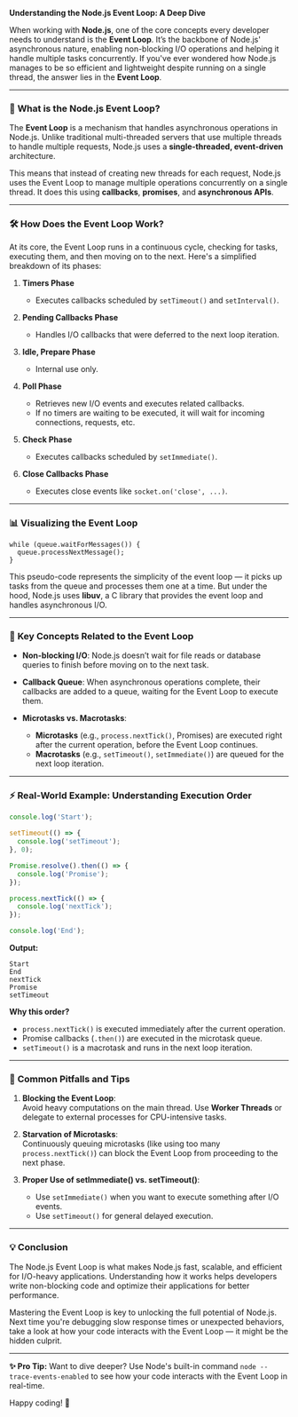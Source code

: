 **Understanding the Node.js Event Loop: A Deep Dive**

When working with **Node.js**, one of the core concepts every developer needs to understand is the **Event Loop**. It’s the backbone of Node.js' asynchronous nature, enabling non-blocking I/O operations and helping it handle multiple tasks concurrently. If you've ever wondered how Node.js manages to be so efficient and lightweight despite running on a single thread, the answer lies in the **Event Loop**.

---

### 🚀 **What is the Node.js Event Loop?**

The **Event Loop** is a mechanism that handles asynchronous operations in Node.js. Unlike traditional multi-threaded servers that use multiple threads to handle multiple requests, Node.js uses a **single-threaded, event-driven** architecture. 

This means that instead of creating new threads for each request, Node.js uses the Event Loop to manage multiple operations concurrently on a single thread. It does this using **callbacks**, **promises**, and **asynchronous APIs**.

---

### 🛠️ **How Does the Event Loop Work?**

At its core, the Event Loop runs in a continuous cycle, checking for tasks, executing them, and then moving on to the next. Here's a simplified breakdown of its phases:

1. **Timers Phase**  
   - Executes callbacks scheduled by `setTimeout()` and `setInterval()`.

2. **Pending Callbacks Phase**  
   - Handles I/O callbacks that were deferred to the next loop iteration.

3. **Idle, Prepare Phase**  
   - Internal use only.

4. **Poll Phase**  
   - Retrieves new I/O events and executes related callbacks.
   - If no timers are waiting to be executed, it will wait for incoming connections, requests, etc.

5. **Check Phase**  
   - Executes callbacks scheduled by `setImmediate()`.

6. **Close Callbacks Phase**  
   - Executes close events like `socket.on('close', ...)`.

---

### 📊 **Visualizing the Event Loop**

```
while (queue.waitForMessages()) {
  queue.processNextMessage();
}
```

This pseudo-code represents the simplicity of the event loop — it picks up tasks from the queue and processes them one at a time. But under the hood, Node.js uses **libuv**, a C library that provides the event loop and handles asynchronous I/O.

---

### 🔄 **Key Concepts Related to the Event Loop**

- **Non-blocking I/O**: Node.js doesn’t wait for file reads or database queries to finish before moving on to the next task.
  
- **Callback Queue**: When asynchronous operations complete, their callbacks are added to a queue, waiting for the Event Loop to execute them.

- **Microtasks vs. Macrotasks**:  
  - **Microtasks** (e.g., `process.nextTick()`, Promises) are executed right after the current operation, before the Event Loop continues.  
  - **Macrotasks** (e.g., `setTimeout()`, `setImmediate()`) are queued for the next loop iteration.

---

### ⚡ **Real-World Example: Understanding Execution Order**

```javascript
console.log('Start');

setTimeout(() => {
  console.log('setTimeout');
}, 0);

Promise.resolve().then(() => {
  console.log('Promise');
});

process.nextTick(() => {
  console.log('nextTick');
});

console.log('End');
```

**Output:**

```
Start
End
nextTick
Promise
setTimeout
```

**Why this order?**  
- `process.nextTick()` is executed immediately after the current operation.  
- Promise callbacks (`.then()`) are executed in the microtask queue.  
- `setTimeout()` is a macrotask and runs in the next loop iteration.

---

### 🧠 **Common Pitfalls and Tips**

1. **Blocking the Event Loop**:  
   Avoid heavy computations on the main thread. Use **Worker Threads** or delegate to external processes for CPU-intensive tasks.

2. **Starvation of Microtasks**:  
   Continuously queuing microtasks (like using too many `process.nextTick()`) can block the Event Loop from proceeding to the next phase.

3. **Proper Use of setImmediate() vs. setTimeout()**:  
   - Use `setImmediate()` when you want to execute something after I/O events.  
   - Use `setTimeout()` for general delayed execution.

---

### 💡 **Conclusion**

The Node.js Event Loop is what makes Node.js fast, scalable, and efficient for I/O-heavy applications. Understanding how it works helps developers write non-blocking code and optimize their applications for better performance.

Mastering the Event Loop is key to unlocking the full potential of Node.js. Next time you're debugging slow response times or unexpected behaviors, take a look at how your code interacts with the Event Loop — it might be the hidden culprit.

---

**✨ Pro Tip:** Want to dive deeper? Use Node's built-in command `node --trace-events-enabled` to see how your code interacts with the Event Loop in real-time.

Happy coding! 🚀
